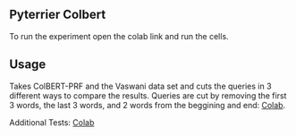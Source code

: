 ## Pyterrier Colbert
To run the experiment open the colab link and run the cells.
## Usage
Takes ColBERT-PRF and the Vaswani data set and cuts the queries in 3 different ways to compare the results. Queries are cut by removing the first 3 words, the last 3 words, and 2 words from the beggining and end: [Colab](https://colab.research.google.com/drive/1ivvF5W_8CR_NeWtESpGfyvU5FrwCpl-o).

Additional Tests: [Colab](https://colab.research.google.com/drive/1GAmsJgLnaubkTTdXDYJ_A15Y7xOru-EM#scrollTo=_ZgEnqANEngP)